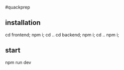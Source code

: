#quackprep

## installation
  cd frontend; npm i; cd ..
  cd backend; npm i; cd ..
  npm i;

## start
  npm run dev
  